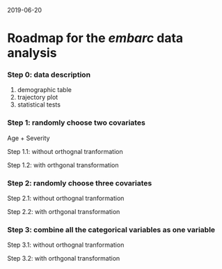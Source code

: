 2019-06-20

# Roadmap for the *embarc* data analysis

### Step 0: data description 

1. demographic table
2. trajectory plot
3. statistical tests

### Step 1: randomly choose two covariates

Age + Severity

Step 1.1: without orthognal tranformation

Step 1.2: with orthgonal transformation 

### Step 2: randomly choose three covariates

Step 2.1: without orthognal tranformation

Step 2.2: with orthgonal transformation 

### Step 3: combine all the categorical variables as one variable

Step 3.1: without orthognal tranformation

Step 3.2: with orthgonal transformation 

